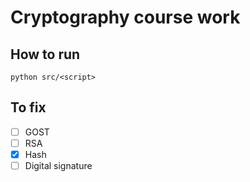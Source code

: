 # Cryptography course work 
## How to run

```
python src/<script>
```

## To fix
- [ ] GOST
- [ ] RSA 
- [x] Hash
- [ ] Digital signature 